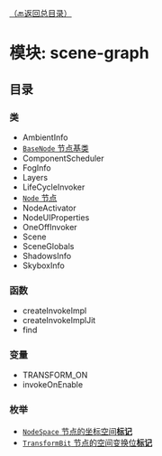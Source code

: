 [（🔙返回总目录）](目录_Api总目录.md "CocosCreator API")
# 模块: scene-graph
## 目录
### 类
* AmbientInfo
* [`BaseNode` 节点基类](SceneGraph_Class_BaseNode.md "节点基类")
* ComponentScheduler
* FogInfo
* Layers
* LifeCycleInvoker
* [`Node` 节点](SceneGraph_Class_Node.md "节点")
* NodeActivator
* NodeUIProperties
* OneOffInvoker
* Scene
* SceneGlobals
* ShadowsInfo
* SkyboxInfo
### 函数
* createInvokeImpl
* createInvokeImplJit
* find
### 变量
* TRANSFORM_ON
* invokeOnEnable
### 枚举
* [`NodeSpace` 节点的坐标空间**标记**](SceneGraph_Enum_NodeSpace.md)
* [`TransformBit` 节点的空间变换位**标记**](SceneGraph_Enum_TransformBit.md "点击查看所有 “节点变换” 枚举类型")
